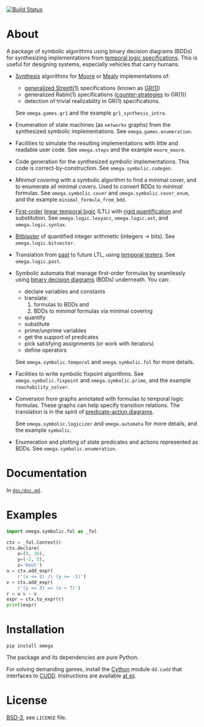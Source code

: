 [![Build Status][build_img]][ci]


About
=====

A package of symbolic algorithms using binary decision diagrams (BDDs)
for synthesizing implementations from [temporal logic specifications][specs].
This is useful for designing systems, especially vehicles that carry humans.


- [Synthesis][synthesis] algorithms for [Moore][moore] or [Mealy][mealy]
  implementations of:

  - [generalized Streett(1)][streett1] specifications (known as [GR(1)][gr1])
  - generalized Rabin(1) specifications ([counter-strategies][rabin1] to GR(1))
  - detection of trivial realizability in GR(1) specifications.

  See `omega.games.gr1` and the example `gr1_synthesis_intro`.


- Enumeration of state machines (as `networkx` graphs) from the synthesized
  symbolic implementations. See `omega.games.enumeration`.


- Facilities to simulate the resulting implementations with little and
  readable user code. See `omega.steps` and the example `moore_moore`.


- Code generation for the synthesized *symbolic* implementations.
  This code is correct-by-construction. See `omega.symbolic.codegen`.


- *Minimal covering* with a symbolic algorithm to find a minimal cover, and to
  enumerate all minimal covers. Used to convert BDDs to *minimal* formulas.
  See `omega.symbolic.cover` and `omega.symbolic.cover_enum`, and the
  example `minimal_formula_from_bdd`.


- [First-order][fol] [linear temporal logic][LTL] (LTL) with
  [rigid quantification][rigid quantification] and substitution.
  See `omega.logic.lexyacc`, `omega.logic.ast`, and `omega.logic.syntax`.


- [Bitblaster][bitblasting] of quantified integer arithmetic (integers -> bits).
  See `omega.logic.bitvector`.


- Translation from [past][past LTL] to future LTL, using
  [temporal testers][temporal testers]. See `omega.logic.past`.


- Symbolic automata that manage first-order formulas by seamlessly using
  [binary decision diagrams][bdd] (BDDs) underneath. You can:

  - declare variables and constants
  - translate:
    1. formulas to BDDs and
    2. BDDs to *minimal* formulas via minimal covering
  - quantify
  - substitute
  - prime/unprime variables
  - get the support of predicates
  - pick satisfying assignments (or work with iterators)
  - define operators

  See `omega.symbolic.temporal` and `omega.symbolic.fol` for more details.


- Facilities to write symbolic fixpoint algorithms.
  See `omega.symbolic.fixpoint` and `omega.symbolic.prime`, and the example
  `reachability_solver`.


- Conversion from graphs annotated with formulas to temporal logic formulas.
  These graphs can help specify transition relations.
  The translation is in the spirit of
  [predicate-action diagrams][tla-in-pictures].

  See `omega.symbolic.logicizer` and `omega.automata` for more details, and
  the example `symbolic`.


- Enumeration and plotting of state predicates and actions represented as BDDs.
  See `omega.symbolic.enumeration`.


Documentation
=============

In  [`doc/doc.md`][doc].


Examples
========

```python
import omega.symbolic.fol as _fol

ctx = _fol.Context()
ctx.declare(
    x=(0, 10),
    y=(-2, 5),
    z='bool')
u = ctx.add_expr(
    r'(x <= 2) /\ (y >= -1)')
v = ctx.add_expr(
    r'(y <= 3) => (x > 7)')
r = u & ~ v
expr = ctx.to_expr(r)
print(expr)
```


Installation
============

```
pip install omega
```

The package and its dependencies are pure Python.

For solving demanding games, install the [Cython][cython] module `dd.cudd`
that interfaces to [CUDD][cudd].
Instructions are available [at `dd`][dd].


License
=======
[BSD-3][bsd3], see `LICENSE` file.


[specs]: https://lamport.azurewebsites.net/tla/book-02-08-08.pdf
[synthesis]: https://doi.org/10.1007/BFb0035748
[moore]: https://web.archive.org/web/20120216141113/http://people.mokk.bme.hu/~kornai/termeszetes/moore_1956.pdf
[mealy]: https://doi.org/10.1002/j.1538-7305.1955.tb03788.x
[streett1]: https://doi.org/10.1016/j.ic.2005.01.006
[gr1]: https://doi.org/10.1007/11609773_24
[rabin1]: https://online.tugraz.at/tug_online/voe_main2.getvolltext?pCurrPk=47554
[fol]: https://en.wikipedia.org/wiki/First-order_logic
[past LTL]: https://doi.org/10.1007/3-540-15648-8_16
[LTL]: https://doi.org/10.1109/SFCS.1977.32
[temporal testers]: https://doi.org/10.1007/978-3-540-69850-0_11
[rigid quantification]: https://doi.org/10.1007/978-1-4612-4222-2
[bitblasting]: https://doi.org/10.1007/978-3-540-74105-3
[bdd]: https://doi.org/10.1109/TC.1986.1676819
[tla-in-pictures]: https://doi.org/10.1109/32.464544
[doc]: https://github.com/tulip-control/omega/blob/main/doc/doc.md
[cython]: https://en.wikipedia.org/wiki/Cython
[cudd]: http://vlsi.colorado.edu/~fabio/CUDD
[dd]: https://github.com/tulip-control/dd#cython-bindings
[bsd3]: https://opensource.org/licenses/BSD-3-Clause

[build_img]: https://github.com/tulip-control/omega/actions/workflows/main.yml/badge.svg?branch=main
[ci]: https://github.com/tulip-control/omega/actions
